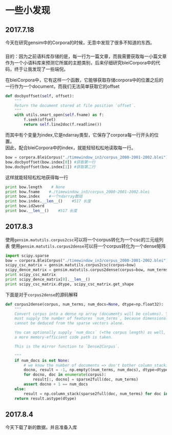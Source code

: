 # 一些小发现

## 2017.7.18
今天在研究gensim中的Corpora的时候，无意中发现了很多不知道的东西。

###
目的：因为之前语料库存储的是，每一行为一篇文章，而我需要获取每一小篇文章作为一个小语料库来预测它所属的主题类别，后来仔细研究bleiCorpora中的代码，终于让我发现了一些端倪。  

在bleiCorpora中，它有这样一个函数，它能够获取存储corpora中的位置之后的一行作为一个document，而我们无法简单获取它的offset
```python
def docbyoffset(self, offset):
    """
    Return the document stored at file position `offset`.
    """
    with utils.smart_open(self.fname) as f:
        f.seek(offset)
        return self.line2doc(f.readline())
```

而其中有个变量为index,它是ndarray类型，它保存了corpora每一行开头的位置。  
因此，配合bleiCorpora中的index，就能轻轻松松地读取每一行。  

```python
bow = corpora.BleiCorpus("./timewindow_in3/corpus_2000-2001-2002.blei")
bow.docbyoffset(bow.index[0]) #获取第一行
bow.docbyoffset(bow.index[1]) #获取第二行
```

这样就能轻轻松松地获得每一行

```python
print bow.length    # None
print bow.fname    #./timewindow_in3/corpus_2000-2001-2002.blei   
print bow.index    #一个ndarray数组
print bow.index.__len__()    #517 长度
print bow.id2word
print bow.__len__()    #517 长度
```
## 2017.8.3

使用`gensim.matutils.corpus2csc`可以将一个corpus转化为一个csc的三元组列表
使用`gensim.matutils.corpus2dense`可以将一个corpus转化为一个dense矩阵
```python
import scipy.sparse
bow = corpora.BleiCorpus("./timewindow_in3/corpus_2000-2001-2002.blei")
scipy_csc_matrix = gensim.matutils.corpus2csc(corpus=bow)
scipy_dence_matrix = gensim.matutils.corpus2dense(corpus=bow, num_terms=bow.id2word.__len__())
print scipy_csc_matrix
print scipy_dence_matrix[0].__len__()
print scipy_csc_matrix.dtype, scipy_csc_matrix.get_shape
```

下面是对于`corpus2dense`的源码解释
```python
def corpus2dense(corpus, num_terms, num_docs=None, dtype=np.float32):
    """
    Convert corpus into a dense np array (documents will be columns). You
    must supply the number of features `num_terms`, because dimensionality
    cannot be deduced from the sparse vectors alone.

    You can optionally supply `num_docs` (=the corpus length) as well, so that
    a more memory-efficient code path is taken.

    This is the mirror function to `Dense2Corpus`.

    """
    if num_docs is not None:
        # we know the number of documents => don't bother column_stacking
        docno, result = -1, np.empty((num_terms, num_docs), dtype=dtype)
        for docno, doc in enumerate(corpus):
            result[:, docno] = sparse2full(doc, num_terms)
        assert docno + 1 == num_docs
    else:
        result = np.column_stack(sparse2full(doc, num_terms) for doc in corpus)
    return result.astype(dtype)
```

## 2017.8.4

今天下载了新的数据，并且准备入库




